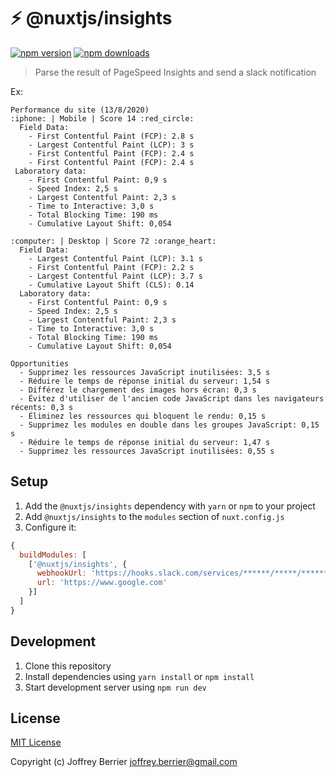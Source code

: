 # ⚡ @nuxtjs/insights

[![npm version][npm-version-src]][npm-version-href]
[![npm downloads][npm-downloads-src]][npm-downloads-href]

> Parse the result of PageSpeed Insights and send a slack notification

Ex:
```
Performance du site (13/8/2020)
:iphone: | Mobile | Score 14 :red_circle:
  Field Data:
    - First Contentful Paint (FCP): 2.8 s
    - Largest Contentful Paint (LCP): 3 s
    - First Contentful Paint (FCP): 2.4 s
    - First Contentful Paint (FCP): 2.4 s
 Laboratory data:
    - First Contentful Paint: 0,9 s
    - Speed Index: 2,5 s
    - Largest Contentful Paint: 2,3 s
    - Time to Interactive: 3,0 s
    - Total Blocking Time: 190 ms
    - Cumulative Layout Shift: 0,054

:computer: | Desktop | Score 72 :orange_heart:
  Field Data:
    - Largest Contentful Paint (LCP): 3.1 s
    - First Contentful Paint (FCP): 2.2 s
    - Largest Contentful Paint (LCP): 3.7 s
    - Cumulative Layout Shift (CLS): 0.14
  Laboratory data:
    - First Contentful Paint: 0,9 s
    - Speed Index: 2,5 s
    - Largest Contentful Paint: 2,3 s
    - Time to Interactive: 3,0 s
    - Total Blocking Time: 190 ms
    - Cumulative Layout Shift: 0,054

Opportunities
  - Supprimez les ressources JavaScript inutilisées: 3,5 s
  - Réduire le temps de réponse initial du serveur: 1,54 s
  - Différez le chargement des images hors écran: 0,3 s
  - Évitez d'utiliser de l'ancien code JavaScript dans les navigateurs récents: 0,3 s
  - Éliminez les ressources qui bloquent le rendu: 0,15 s
  - Supprimez les modules en double dans les groupes JavaScript: 0,15 s
  - Réduire le temps de réponse initial du serveur: 1,47 s
  - Supprimez les ressources JavaScript inutilisées: 0,55 s
```

## Setup

1. Add the `@nuxtjs/insights` dependency with `yarn` or `npm` to your project
2. Add `@nuxtjs/insights` to the `modules` section of `nuxt.config.js`
3. Configure it:

```js
{
  buildModules: [
    ['@nuxtjs/insights', {
      webhookUrl: 'https://hooks.slack.com/services/******/*****/******',
      url: 'https://www.google.com'
    }]
  ]
}
```

## Development

1. Clone this repository
2. Install dependencies using `yarn install` or `npm install`
3. Start development server using `npm run dev`

## License

[MIT License](./LICENSE)

Copyright (c) Joffrey Berrier <joffrey.berrier@gmail.com>

<!-- Badges -->
[npm-version-src]: https://img.shields.io/npm/dt/@nuxtjs/insights.svg?style=flat-square
[npm-version-href]: https://npmjs.com/package/@nuxtjs/insights

[npm-downloads-src]: https://img.shields.io/npm/v/@nuxtjs/insights/latest.svg?style=flat-square
[npm-downloads-href]: https://npmjs.com/package/@nuxtjs/insights
